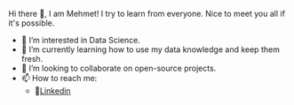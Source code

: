 Hi there 👋, I am Mehmet! I try to learn from everyone. Nice to meet you all if it's possible.
- 👀 I’m interested in Data Science.
- 🌱 I’m currently learning how to use my data knowledge and keep them fresh.
- 💞️ I’m looking to collaborate on open-source projects.
- 📫 How to reach me:
  - 🤠[Linkedin](https://www.linkedin.com/in/685-mcn/)
<!---
MCn21thCntry/MCn21thCntry is a ✨ special ✨ repository because its `README.md` (this file) appears on your GitHub profile.
You can click the Preview link to take a look at your changes.
--->
